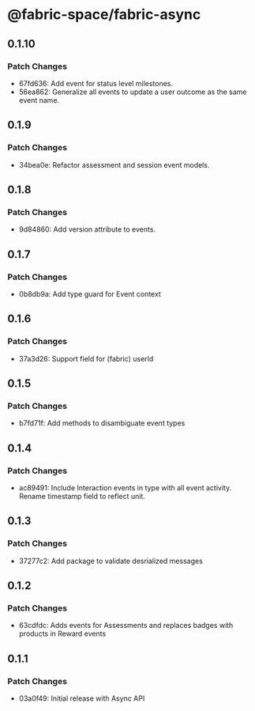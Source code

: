 # @fabric-space/fabric-async

## 0.1.10

### Patch Changes

- 67fd636: Add event for status level milestones.
- 56ea862: Generalize all events to update a user outcome as the same event name.

## 0.1.9

### Patch Changes

- 34bea0e: Refactor assessment and session event models.

## 0.1.8

### Patch Changes

- 9d84860: Add version attribute to events.

## 0.1.7

### Patch Changes

- 0b8db9a: Add type guard for Event context

## 0.1.6

### Patch Changes

- 37a3d26: Support field for (fabric) userId

## 0.1.5

### Patch Changes

- b7fd71f: Add methods to disambiguate event types

## 0.1.4

### Patch Changes

- ac89491: Include Interaction events in type with all event activity.
  Rename timestamp field to reflect unit.

## 0.1.3

### Patch Changes

- 37277c2: Add package to validate desrialized messages

## 0.1.2

### Patch Changes

- 63cdfdc: Adds events for Assessments and replaces badges with products in Reward events

## 0.1.1

### Patch Changes

- 03a0f49: Initial release with Async API
